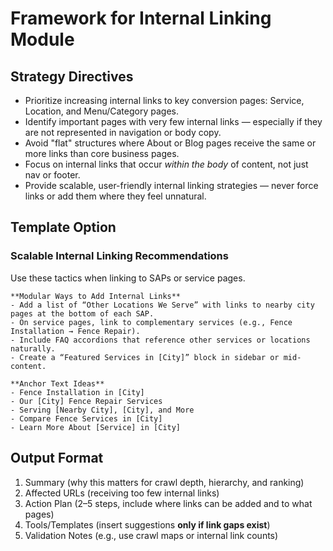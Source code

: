 
# Framework for Internal Linking Module

## Strategy Directives
- Prioritize increasing internal links to key conversion pages: Service, Location, and Menu/Category pages.
- Identify important pages with very few internal links — especially if they are not represented in navigation or body copy.
- Avoid "flat" structures where About or Blog pages receive the same or more links than core business pages.
- Focus on internal links that occur *within the body* of content, not just nav or footer.
- Provide scalable, user-friendly internal linking strategies — never force links or add them where they feel unnatural.

## Template Option

### Scalable Internal Linking Recommendations  
Use these tactics when linking to SAPs or service pages.

```
**Modular Ways to Add Internal Links**
- Add a list of “Other Locations We Serve” with links to nearby city pages at the bottom of each SAP.
- On service pages, link to complementary services (e.g., Fence Installation → Fence Repair).
- Include FAQ accordions that reference other services or locations naturally.
- Create a “Featured Services in [City]” block in sidebar or mid-content.

**Anchor Text Ideas**
- Fence Installation in [City]
- Our [City] Fence Repair Services
- Serving [Nearby City], [City], and More
- Compare Fence Services in [City]
- Learn More About [Service] in [City]
```

## Output Format
1. Summary (why this matters for crawl depth, hierarchy, and ranking)
2. Affected URLs (receiving too few internal links)
3. Action Plan (2–5 steps, include where links can be added and to what pages)
4. Tools/Templates (insert suggestions **only if link gaps exist**)
5. Validation Notes (e.g., use crawl maps or internal link counts)
